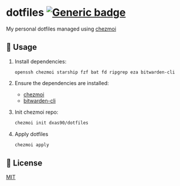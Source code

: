 # dotfiles [![Generic badge](https://img.shields.io/badge/Version-v1.0.0-<COLOR>.svg)](https://shields.io/)

My personal dotfiles managed using [chezmoi](https://github.com/twpayne/chezmoi)

## 🚀 Usage

1. Install dependencies:

   ```console
   openssh chezmoi starship fzf bat fd ripgrep eza bitwarden-cli
   ```

2. Ensure the dependencies are installed:

   - [chezmoi](https://github.com/twpayne/chezmoi/blob/master/docs/INSTALL.md)
   - [bitwarden-cli](https://github.com/bitwarden/clients)

3. Init chezmoi repo:

   ```bash
   chezmoi init dxas90/dotfiles
   ```

4. Apply dotfiles

   ```bash
   chezmoi apply
   ```

## 📝 License

[MIT](https://github.com/dxas90/dotfiles/blob/master/LICENSE)
